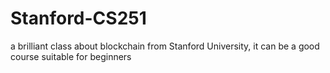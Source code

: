 # Stanford-CS251
a brilliant class about blockchain from Stanford University, it can be a good course suitable for beginners
